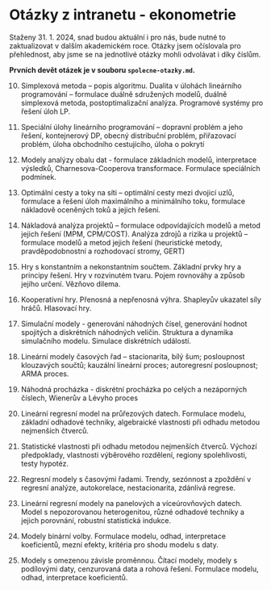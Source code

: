 # Otázky z intranetu - ekonometrie

Staženy 31. 1. 2024, snad budou aktuální i pro nás, bude nutné to zaktualizovat v dalším akademickém roce. 
Otázky jsem očíslovala pro přehlednost, aby jsme se na jednotlivé otázky mohli odvolávat i díky číslům.

**Prvních devět otázek je v souboru `spolecne-otazky.md`.**

10. Simplexová metoda – popis algoritmu. Dualita v úlohách lineárního programování – formulace duálně sdružených modelů, duálně simplexová metoda, postoptimalizační analýza. Programové systémy pro řešení úloh LP.

1. Speciální úlohy lineárního programování – dopravní problém a jeho řešení, kontejnerový DP, obecný distribuční problém, přiřazovací problém, úloha obchodního cestujícího, úloha o pokrytí

1. Modely analýzy obalu dat - formulace základních modelů, interpretace výsledků, Charnesova-Cooperova transformace. Formulace speciálních podmínek.

1. Optimální cesty a toky na síti – optimální cesty mezi dvojicí uzlů, formulace a řešení úloh maximálního a minimálního toku, formulace nákladově oceněných toků a jejich řešení.

1. Nákladová analýza projektů – formulace odpovídajících modelů a metod jejich řešení (MPM, CPM/COST). Analýza zdrojů a rizika u projektů – formulace modelů a metod jejich řešení (heuristické metody, pravděpodobnostní a rozhodovací stromy, GERT)

1. Hry s konstantním a nekonstantním součtem. Základní prvky hry a principy řešení. Hry v rozvinutém tvaru. Pojem rovnováhy a způsob jejího určení. Vězňovo dilema.

1. Kooperativní hry. Přenosná a nepřenosná výhra. Shapleyův ukazatel síly hráčů. Hlasovací hry.

1. Simulační modely - generování náhodných čísel, generování hodnot spojitých a diskrétních náhodných veličin. Struktura a dynamika simulačního modelu. Simulace diskrétních událostí.

1. Lineární modely časových řad – stacionarita, bílý šum; posloupnost klouzavých součtů; kauzálnı́ lineárnı́ proces; autoregresnı́ posloupnost; ARMA proces. 

1. Náhodná procházka - diskrétní procházka po celých a nezáporných číslech, Wienerův a Lévyho proces

1. Lineární regresní model na průřezových datech. Formulace modelu, základní odhadové techniky, algebraické vlastnosti při odhadu metodou nejmenších čtverců.

1. Statistické vlastnosti při odhadu metodou nejmenších čtverců. Výchozí předpoklady, vlastnosti výběrového rozdělení, regiony spolehlivosti, testy hypotéz.

1. Regresní modely s časovými řadami. Trendy, sezónnost a zpoždění v regresní analýze, autokorelace, nestacionarita, zdánlivá regrese.

1. Lineární regresní modely na panelových a víceúrovňových datech. Model s nepozorovanou heterogenitou, různé odhadové techniky a jejich porovnání, robustní statistická indukce.

1. Modely binární volby. Formulace modelu, odhad, interpretace koeficientů, mezní efekty, kritéria pro shodu modelu s daty.

1. Modely s omezenou závisle proměnnou. Čítací modely, modely s podílovými daty, cenzurovaná data a rohová řešení. Formulace modelu, odhad, interpretace koeficientů.
